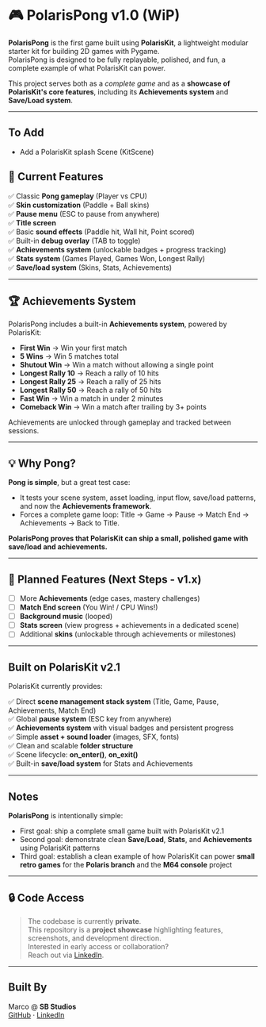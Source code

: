 # 🎮 PolarisPong v1.0 (WiP)

**PolarisPong** is the first game built using **PolarisKit**, a lightweight modular starter kit for building 2D games with Pygame.  
PolarisPong is designed to be fully replayable, polished, and fun, a complete example of what PolarisKit can power.

This project serves both as a *complete game* and as a **showcase of PolarisKit's core features**, including its **Achievements system** and **Save/Load system**.

---

## To Add
- Add a PolarisKit splash Scene (KitScene)

## 🏓 Current Features

✅ Classic **Pong gameplay** (Player vs CPU)  
✅ **Skin customization** (Paddle + Ball skins)  
✅ **Pause menu** (ESC to pause from anywhere)  
✅ **Title screen**  
✅ Basic **sound effects** (Paddle hit, Wall hit, Point scored)  
✅ Built-in **debug overlay** (TAB to toggle)  
✅ **Achievements system** (unlockable badges + progress tracking)  
✅ **Stats system** (Games Played, Games Won, Longest Rally)  
✅ **Save/load system** (Skins, Stats, Achievements)

---

## 🏆 Achievements System

PolarisPong includes a built-in **Achievements system**, powered by PolarisKit:

- **First Win** → Win your first match  
- **5 Wins** → Win 5 matches total  
- **Shutout Win** → Win a match without allowing a single point  
- **Longest Rally 10** → Reach a rally of 10 hits  
- **Longest Rally 25** → Reach a rally of 25 hits  
- **Longest Rally 50** → Reach a rally of 50 hits  
- **Fast Win** → Win a match in under 2 minutes  
- **Comeback Win** → Win a match after trailing by 3+ points  

Achievements are unlocked through gameplay and tracked between sessions.

---

## 💡 Why Pong?

**Pong is simple**, but a great test case:

- It tests your scene system, asset loading, input flow, save/load patterns, and now the **Achievements framework**.
- Forces a complete game loop: Title → Game → Pause → Match End → Achievements → Back to Title.

**PolarisPong proves that PolarisKit can ship a small, polished game with save/load and achievements.**

---

## 🚀 Planned Features (Next Steps - v1.x)

- [ ] More **Achievements** (edge cases, mastery challenges)  
- [ ] **Match End screen** (You Win! / CPU Wins!)  
- [ ] **Background music** (looped)  
- [ ] **Stats screen** (view progress + achievements in a dedicated scene)  
- [ ] Additional **skins** (unlockable through achievements or milestones)

---

## Built on PolarisKit v2.1

PolarisKit currently provides:

✅ Direct **scene management stack system** (Title, Game, Pause, Achievements, Match End)  
✅ Global **pause system** (ESC key from anywhere)  
✅ **Achievements system** with visual badges and persistent progress  
✅ Simple **asset + sound loader** (images, SFX, fonts)  
✅ Clean and scalable **folder structure**  
✅ Scene lifecycle: **on_enter()**, **on_exit()**  
✅ Built-in **save/load system** for Stats and Achievements

---

## Notes

**PolarisPong** is intentionally simple:

- First goal: ship a complete small game built with PolarisKit v2.1  
- Second goal: demonstrate clean **Save/Load**, **Stats**, and **Achievements** using PolarisKit patterns  
- Third goal: establish a clean example of how PolarisKit can power **small retro games** for the **Polaris branch** and the **M64 console** project  

---

## 🔒 Code Access

> The codebase is currently **private**.  
> This repository is a **project showcase** highlighting features, screenshots, and development direction.  
> Interested in early access or collaboration?  
> Reach out via [LinkedIn](https://www.linkedin.com/in/marco-a-gonzalez99).

---

## Built By

Marco @ **SB Studios**  
[GitHub](https://github.com/marcogonzalez99) · [LinkedIn](https://www.linkedin.com/in/marco-a-gonzalez99)
